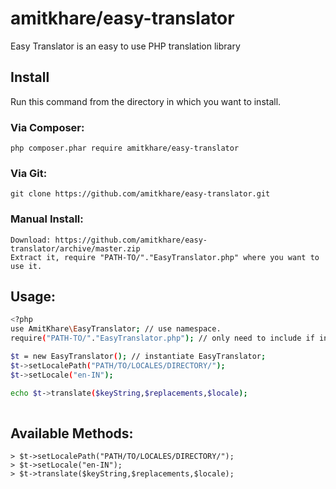 # amitkhare/easy-translator
Easy Translator is an easy to use PHP translation library

## Install

Run this command from the directory in which you want to install.

### Via Composer:

    php composer.phar require amitkhare/easy-translator

### Via Git:

    git clone https://github.com/amitkhare/easy-translator.git

### Manual Install:

    Download: https://github.com/amitkhare/easy-translator/archive/master.zip
    Extract it, require "PATH-TO/"."EasyTranslator.php" where you want to use it.

## Usage:
```sh
<?php
use AmitKhare\EasyTranslator; // use namespace.
require("PATH-TO/"."EasyTranslator.php"); // only need to include if installed manually.

$t = new EasyTranslator(); // instantiate EasyTranslator;
$t->setLocalePath("PATH/TO/LOCALES/DIRECTORY/"); 
$t->setLocale("en-IN"); 

echo $t->translate($keyString,$replacements,$locale);
 
```
## Available Methods:
    > $t->setLocalePath("PATH/TO/LOCALES/DIRECTORY/"); 
    > $t->setLocale("en-IN");
    > $t->translate($keyString,$replacements,$locale);